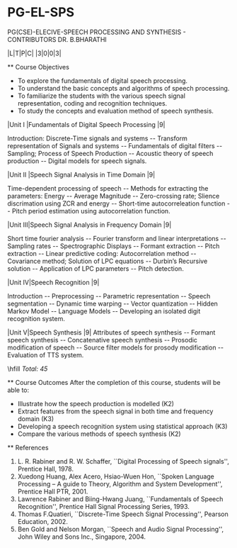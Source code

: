 # PG-EL-SPS
PG(CSE)-ELECIVE-SPEECH PROCESSING AND SYNTHESIS - CONTRIBUTORS DR. B.BHARATHI

|L|T|P|C|
|3|0|0|3|

** Course Objectives
- To explore the fundamentals of digital speech processing. 
- To understand the basic concepts and algorithms of speech processing. 
- To familiarize the students with the various speech signal representation, coding and recognition techniques. 
- To study the concepts and evaluation method of speech synthesis. 


|Unit I |Fundamentals of Digital Speech Processing                      |9|

Introduction: Discrete-Time signals and systems -- Transform
representation of Signals and systems -- Fundamentals of digital
filters -- Sampling; Process of Speech Production -- Acoustic theory
of speech production -- Digital models for speech signals.


|Unit II |Speech Signal Analysis in Time Domain                       |9|

Time-dependent processing of speech -- Methods for extracting the
parameters: Energy -- Average Magnitude -- Zero-crossing rate; Slience
discrimation using ZCR and energy -- Short-time autocorreleation
function -- Pitch period estimation using autocorrelation function.


|Unit III|Speech Signal Analysis in Frequency Domain                       |9|

Short time fourier analysis -- Fourier transform and linear
interpretations -- Sampling rates -- Spectrographic Displays --
Formant extraction -- Pitch extraction -- Linear predictive coding:
Autocorrelation method -- Covariance method; Solution of LPC equations
-- Durbin’s Recursive solution -- Application of LPC parameters --
Pitch detection.


|Unit IV|Speech Recognition                                             |9|

Introduction -- Preprocessing -- Parametric representation -- Speech
segmentation -- Dynamic time warping -- Vector quantization -- Hidden
Markov Model -- Language Models -- Developing an isolated digit
recognition system.


|Unit V|Speech Synthesis                  |9|
Attributes of speech synthesis -- Formant speech synthesis --
Concatenative speech synthesis -- Prosodic modification of speech --
Source filter models for prosody modification -- Evaluation of TTS
system.

\hfill *Total: 45*

** Course Outcomes
After the completion of this course, students will be able to: 
- Illustrate how the speech production is modelled (K2)
- Extract features from the speech signal in both time and frequency domain (K3)
- Developing a speech recognition system using statistical approach (K3)
- Compare the various methods of speech synthesis (K2)

** References
1. L. R. Rabiner and R. W. Schaffer, ``Digital Processing of Speech
   signals'', Prentice Hall, 1978.
2. Xuedong Huang, Alex Acero, Hsiao-Wuen Hon, ``Spoken Language
   Processing – A guide to Theory, Algorithm and System Development'',
   Prentice Hall PTR, 2001.
3. Lawrence Rabiner and Biing-Hwang Juang, ``Fundamentals of Speech
   Recognition'', Prentice Hall Signal Processing Series, 1993.
4. Thomas F.Quatieri, ``Discrete-Time Speech Signal Processing'',
   Pearson Education, 2002.
5. Ben Gold and Nelson Morgan, ``Speech and Audio Signal Processing'',
   John Wiley and Sons Inc., Singapore, 2004.



